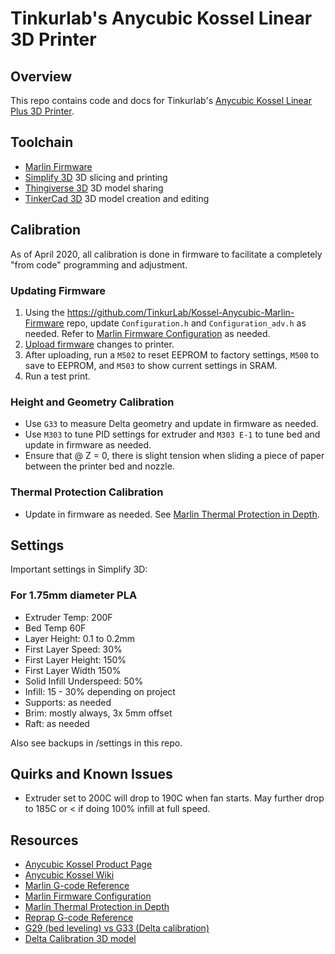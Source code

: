 # Tinkurlab's Anycubic Kossel Linear 3D Printer

## Overview

This repo contains code and docs for Tinkurlab's [Anycubic Kossel Linear Plus 3D Printer](https://github.com/TinkurLab/3D-Printing).

## Toolchain

- [Marlin Firmware](https://marlinfw.org/)
- [Simplify 3D](https://www.simplify3d.com/) 3D slicing and printing
- [Thingiverse 3D](https://www.thingiverse.com/) 3D model sharing
- [TinkerCad 3D](https://www.tinkercad.com/) 3D model creation and editing

## Calibration

As of April 2020, all calibration is done in firmware to facilitate a completely "from code" programming and adjustment.

### Updating Firmware

1. Using the https://github.com/TinkurLab/Kossel-Anycubic-Marlin-Firmware repo, update `Configuration.h` and `Configuration_adv.h` as needed. Refer to [Marlin Firmware Configuration](https://marlinfw.org/docs/configuration/configuration.html) as needed.
1. [Upload firmware](https://marlinfw.org/docs/configuration/configuration.html#hardware-info) changes to printer.
1. After uploading, run a `M502` to reset EEPROM to factory settings, `M500` to save to EEPROM, and `M503` to show current settings in SRAM.
1. Run a test print.

### Height and Geometry Calibration

- Use `G33` to measure Delta geometry and update in firmware as needed.
- Use `M303` to tune PID settings for extruder and `M303 E-1` to tune bed and update in firmware as needed.
- Ensure that @ Z = 0, there is slight tension when sliding a piece of paper between the printer bed and nozzle.

### Thermal Protection Calibration

- Update in firmware as needed. See [Marlin Thermal Protection in Depth](https://jgaurorawiki.com/thermal-runaway).

## Settings

Important settings in Simplify 3D:

### For 1.75mm diameter PLA

- Extruder Temp: 200F
- Bed Temp 60F
- Layer Height: 0.1 to 0.2mm
- First Layer Speed: 30%
- First Layer Height: 150%
- First Layer Width 150%
- Solid Infill Underspeed: 50%
- Infill: 15 - 30% depending on project
- Supports: as needed
- Brim: mostly always, 3x 5mm offset
- Raft: as needed

Also see backups in /settings in this repo.

## Quirks and Known Issues

- Extruder set to 200C will drop to 190C when fan starts. May further drop to 185C or < if doing 100% infill at full speed.

## Resources

- [Anycubic Kossel Product Page](https://www.anycubic.com/products/anycubic-kossel-3d-printer)
- [Anycubic Kossel Wiki](http://www.lpomykal.cz/3d-printers/kossel/)
- [Marlin G-code Reference](https://marlinfw.org/meta/gcode/)
- [Marlin Firmware Configuration](https://marlinfw.org/docs/configuration/configuration.html)
- [Marlin Thermal Protection in Depth](https://jgaurorawiki.com/thermal-runaway)
- [Reprap G-code Reference](http://reprap.org/wiki/G-code)
- [G29 (bed leveling) vs G33 (Delta calibration)](https://hennerley.wordpress.com/2018/01/29/g29-vs-g33/)
- [Delta Calibration 3D model](https://www.thingiverse.com/thing:2256557)
